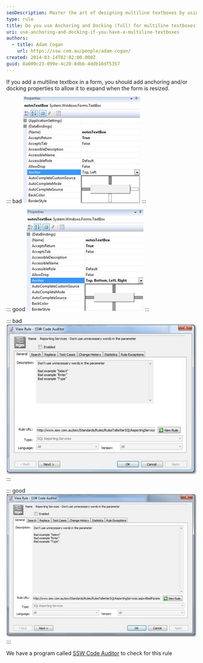 ```yaml
---
seoDescription: Master the art of designing multiline textboxes by using anchoring and docking properties to ensure they expand with your form's resize.
type: rule
title: Do you use Anchoring and Docking (full) for multiline textboxes?
uri: use-anchoring-and-docking-if-you-have-a-multiline-textboxes
authors:
  - title: Adam Cogan
    url: https://ssw.com.au/people/adam-cogan/
created: 2014-03-14T02:02:00.000Z
guid: 8a009c23-899e-4c20-8dbb-4ddb16df5357
---
```


If you add a multiline textbox in a form, you should add anchoring and/or docking properties to allow it to expand when the form is resized.

<!--endintro-->

::: bad
![Figure: Bad example - Wrong settings in the designer](wrongsettings.jpg)
:::

::: good
![Figure: Good example - Set Anchor property to Top, Bottom, Left, Right in the designer](setanchorproperty.jpg)
:::

::: bad
![Figure: Bad example - Multiline textbox with the wrong anchoring and/or docking properties](wronganchoranddock.jpg)
:::

::: good
![Figure: Good example - Multiline textbox with the correct anchoring and/or docking properties](correctanchoringanddocking.jpg)
:::

We have a program called [SSW Code Auditor](http://www.ssw.com.au/ssw/CodeAuditor/) to check for this rule
